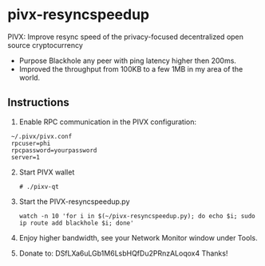 # pivx-resyncspeedup
PIVX:  Improve resync speed of the privacy-focused decentralized open source cryptocurrency

* Purpose Blackhole any peer with ping latency higher then 200ms.
* Improved the throughput from 100KB to a few 1MB in my area of the world.

Instructions
------------

1. Enable RPC communication in the PIVX configuration:

  ```
   ~/.pivx/pivx.conf 
   rpcuser=phi
   rpcpassword=yourpassword
   server=1
  ```
2. Start PIVX wallet

   ```
   # ./pixv-qt
   ```
3. Start the PIVX-resyncspeedup.py

   ```
   watch -n 10 'for i in $(~/pivx-resyncspeedup.py); do echo $i; sudo ip route add blackhole $i; done'
   ```
4. Enjoy higher bandwidth, see your Network Monitor window under Tools.

5. Donate to: DSfLXa6uLGb1M6LsbHQfDu2PRnzALoqox4  Thanks!
